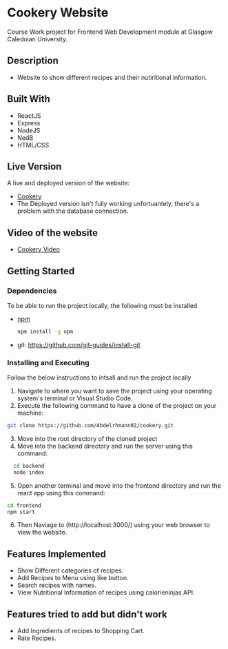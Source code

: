 # Cookery Website
Course Work project for Frontend Web Development module at Glasgow Caledoian University.  

## Description

* Website to show different recipes and their nutiritional information.


## Built With

* ReactJS
* Express
* NodeJS
* NedB
* HTML/CSS

## Live Version
A live and deployed version of the website:
* [Cookery](https://cookery-zz8t.vercel.app/)
* The Deployed version isn't fully working unfortuantely, there's a problem with the database connection.

## Video of the website
* [Cookery Video](https://youtu.be/WUxrj0sCO1k)

## Getting Started

### Dependencies

To be able to run the project locally, the following must be installed
* [npm](https://www.npmjs.com/) 
  ```sh
  npm install -g npm
  ```
* git: https://github.com/git-guides/install-git

### Installing and Executing

Follow the below instructions to intsall and run the project locally 
1. Navigate to where you want to save the project using your operating system's terminal or Visual Studio Code.
2. Execute the following command to have a clone of the project on your machine:
  ```sh
  git clone https://github.com/Abdelrhmann02/cookery.git
  ```
3. Move into the root directory of the cloned project
4. Move into the backend directory and run the server using this command:  
```sh
  cd backend
  node index
```
5. Open another terminal and move into the frontend directory and run the react app using this command:
  ```sh
  cd frontend
  npm start
  ```
6. Then Naviage to (http://localhost:3000/) using your web browser to view the website.

## Features Implemented
* Show Different categories of recipes.
* Add Recipes to Menu using like button.
* Search recipes with names.
* View Nutritional Information of recipes using calorieninjas API.

## Features tried to add but didn't work
* Add Ingredients of recipes to Shopping Cart.
* Rate Recipes.

